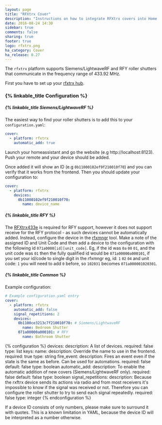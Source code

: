 ```yaml
---
layout: page
title: "RFXtrx Cover"
description: "Instructions on how to integrate RFXtrx covers into Home Assistant."
date: 2016-08-24 14:30
sidebar: true
comments: false
sharing: true
footer: true
logo: rfxtrx.png
ha_category: Cover
ha_release: 0.27
---
```


The `rfxtrx` platform supports Siemens/LightwaveRF and RFY roller shutters that communicate in the frequency range of 433.92 MHz.

First you have to set up your [rfxtrx hub](/components/rfxtrx/).

### {% linkable_title Configuration %}

##### {% linkable_title Siemens/LightwaveRF %}

The easiest way to find your roller shutters is to add this to your `configuration.yaml`:

```yaml
cover:
  - platform: rfxtrx
    automatic_add: true
```

Launch your homeassistant and go the website (e.g http://localhost:8123). Push your remote and your device should be added.

Once added it will show an ID (e.g `0b11000102ef9f210010f70`) and you can verify that it works from the frontend. Then you should update your configuration to:

```yaml
cover:
  - platform: rfxtrx
    devices:
      0b11000102ef9f210010f70:
        name: device_name
```

##### {% linkable_title RFY %}

The [RFXtrx433e](http://www.rfxcom.com/RFXtrx433E-USB-43392MHz-Transceiver/en) is required for RFY support, however it does not support receive for the RFY protocol - as such devices cannot be automatically added. Instead, configure the device in the [rfxmngr](http://www.rfxcom.com/downloads.htm) tool. Make a note of the assigned ID and Unit Code and then add a device to the configuration with the following id `071a0000[id][unit_code]`. Eg, if the id was `0a` `00` `01`, and the unit code was `01` then the fully qualified id would be `071a00000a000101`, if you set your id/code to single digit in the rfxmngr eg, id: `1` `02` `04` and unit code: `1` you will need to add `0` before, so `102031` becomes `071a000001020301`.

##### {% linkable_title Common %}

Example configuration:

```yaml
# Example configuration.yaml entry
cover:
  - platform: rfxtrx
    automatic_add: false
    signal_repetitions: 2
    devices:
      0b1100ce3213c7f210010f70: # Siemens/LightwaveRF
        name: Bedroom Shutter
      071a00000a000101: # RFY
        name: Bathroom Shutter
```

{% configuration %}
devices:
  description: A list of devices.
  required: false
  type: list
  keys:
    name:
      description: Override the name to use in the frontend.
      required: true
      type: string
    fire_event:
      description: Fires an event even if the state is the same as before. Can be used for automations.
      required: false
      default: false
      type: boolean
automatic_add:
  description: To enable the automatic addition of new covers (Siemens/LightwaveRF only).
  required: false
  default: false
  type: boolean
signal_repetitions:
  description: Because the rxftrx device sends its actions via radio and from most receivers it's impossible to know if the signal was received or not. Therefore you can configure the roller shutter to try to send each signal repeatedly.
  required: false
  type: integer
{% endconfiguration %}

<p class='note warning'>
If a device ID consists of only numbers, please make sure to surround it with quotes. 
This is a known limitation in YAML, because the device ID will be interpreted as a number otherwise.
</p>
